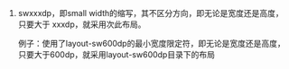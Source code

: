 
1. swxxxdp，即small width的缩写，其不区分方向，即无论是宽度还是高度，只要大于 xxxdp，就采用次此布局。

    例子：使用了layout-sw600dp的最小宽度限定符，即无论是宽度还是高度，只要大于600dp，就采用layout-sw600dp目录下的布局